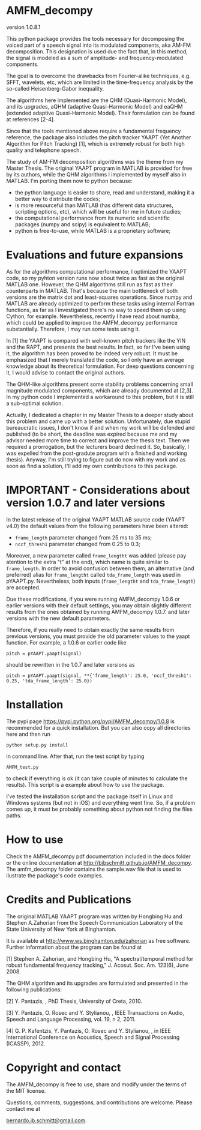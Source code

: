 AMFM_decompy
=============

version 1.0.8.1

This python package provides the tools necessary for decomposing the voiced part of a speech signal into its modulated components, aka AM-FM decomposition. This designation is used due the fact that, in this method, the signal is modeled as a sum of amplitude- and frequency-modulated components.

The goal is to overcome the drawbacks from Fourier-alike techniques, e.g. SFFT, wavelets, etc, which are limited in the time-frequency analysis by the so-called Heisenberg-Gabor inequality.

The algorithms here implemented are the QHM (Quasi-Harmonic Model), and its upgrades, aQHM (adaptive Quasi-Harmonic Model) and eaQHM (extended adaptive Quasi-Harmonic Model). Their formulation can be found at references [2-4].

Since that the tools mentioned above require a fundamental frequency reference, the package also includes the pitch tracker YAAPT (Yet Another Algorithm for Pitch Tracking) [1], which is extremely robust for both high quality and telephone speech.

The study of AM-FM decomposition algorithms was the theme from my Master Thesis. The original YAAPT program in MATLAB is provided for free by its authors, while the QHM algorithms I implemented by myself also in MATLAB. I'm porting them now to python because:

* the python language is easier to share, read and understand, making it a  better way to distribute the codes;
* is more resourceful than MATLAB (has different data structures, scripting  options, etc), which will be useful for me in future studies;
* the computational performance from its numeric and scientific packages (numpy  and scipy) is equivalent to MATLAB;
* python is free-to-use, while MATLAB is a proprietary software;

Evaluations and future expansions
=============

As for the algorithms computational performance, I optimized the YAAPT code, so my pyhton version runs now about twice as fast as the original MATLAB one. However, the QHM algorithms still run as fast as their counterparts in MATLAB. That's because the main bottleneck of both versions are the matrix dot and least-squares operations. Since numpy and MATLAB are already optimized to perform these tasks using internal Fortran functions, as far as I investigated there's no way to speed them up using Cython, for example. Nevertheless, recently I have read about numba, which could be applied to improve the AMFM_decompy performance substantially. Therefore, I may run some tests using it.

In [1] the YAAPT is compared with well-known pitch trackers like the YIN and the RAPT, and presents the best results. In fact, so far I've been using it, the algorithm has been proved to be indeed very robust. It must be emphasized that I merely translated the code, so I only have an average knowledge about its theoretical formulation. For deep questions concerning it, I would advise to contact the original authors.

The QHM-like algorithms present some stability problems concerning small magnitude modulated components, which are already documented at [2,3]. In my python code I implemented a workaround to this problem, but it is still a sub-optimal solution.

Actually, I dedicated a chapter in my Master Thesis to a deeper study about this problem and came up with a better solution. Unfortunately, due stupid bureaucratic issues, I don't know if and when my work will be defended and published (to be short, the deadline was expired because me and my advisor needed more time to correct and improve the thesis text. Then we required a prorrogation, but the lecturers board declined it. So, basically, I was expelled from the post-gradute program with a finished and working thesis). Anyway, I'm still trying to figure out do now with my work and as soon as find a solution, I'll add my own contributions to this package.

IMPORTANT - Considerations about version 1.0.7 and later versions
=============

In the latest release of the original YAAPT MATLAB source code (YAAPT v4.0) the default values from the following parameters have been altered:

* `frame_length` parameter changed from 25 ms to 35 ms;
* `nccf_thresh1` parameter changed from 0.25 to 0.3;

Moreover, a new parameter called `frame_lengtht` was added (please pay atention to the extra "t" at the end), which name is quite similar to `frame_length`. In order to avoid confusion between them, an alternative (and preferred) alias for `frame_lengtht` called `tda_frame_length` was used in pYAAPT.py. Nevertheless, both inputs (`frame_lengtht` and `tda_frame_length`) are accepted.

Due these modifications, if you were running AMFM_decompy 1.0.6 or earlier versions with their default settings, you may obtain slightly different results from the ones obtained by running AMFM_decompy 1.0.7. and later versions with the new default parameters.

Therefore, if you really need to obtain exactly the same results from previous versions, you must provide the old parameter values to the yaapt function. For example, a 1.0.6 or earlier code like

`pitch = pYAAPT.yaapt(signal)`

should be rewritten in the 1.0.7 and later versions as

`pitch = pYAAPT.yaapt(signal, **{'frame_length': 25.0, 'nccf_thresh1': 0.25, 'tda_frame_length': 25.0})`

Installation
=============

The pypi page https://pypi.python.org/pypi/AMFM_decompy/1.0.8 is recommended for a quick installation. But you can also copy all directories here and then run

```python setup.py install```

in command line. After that, run the test script by typing

`AMFM_test.py`

to check if everything is ok (it can take couple of minutes to calculate the results). This script is a example about how to use the package.

I've tested the installation script and the package itself in Linux and Windows systems (but not in iOS) and everything went fine. So, if a problem comes up, it must be probably something about python not finding the files paths.

How to use
=============

Check the AMFM_decompy pdf documentation included in the docs folder or the online documentation at http://bjbschmitt.github.io/AMFM_decompy. The amfm_decompy folder contains the sample.wav file that is used to ilustrate the package's code examples.

Credits and Publications
=============

The original MATLAB YAAPT program was written by Hongbing Hu and Stephen A.Zahorian from the Speech Communication Laboratory of the State University of New York at Binghamton.

It is available at http://www.ws.binghamton.edu/zahorian as free software. Further information about the program can be found at

   [1] Stephen A. Zahorian, and Hongbing Hu, "A spectral/temporal method for robust fundamental frequency tracking," J. Acosut. Soc. Am. 123(6), June 2008.

The QHM algorithm and its upgrades are formulated and presented in the following publications:

   [2] Y. Pantazis, , PhD Thesis, University of Creta, 2010.

   [3] Y. Pantazis, O. Rosec and Y. Stylianou, , IEEE Transactions on Audio, Speech and Language Processing, vol. 19, n 2, 2011.

   [4] G. P. Kafentzis, Y. Pantazis, O. Rosec and Y. Stylianou, , in IEEE International Conference on Acoustics, Speech and Signal Processing (ICASSP), 2012.

Copyright and contact
=============

The AMFM_decompy is free to use, share and modify under the terms of the MIT license.

Questions, comments, suggestions, and contributions are welcome. Please contact me at

bernardo.jb.schmitt@gmail.com.
